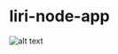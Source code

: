 # liri-node-app
![alt text](http:///https://github.com/jay730/liri-node-app/blob/master/images/Screen%20Shot%202019-03-25%20at%205.36.09%20PM.png)

